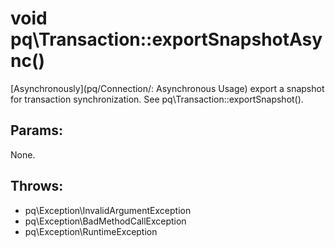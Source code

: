 # void pq\Transaction::exportSnapshotAsync()

[Asynchronously](pq/Connection/: Asynchronous Usage) export a snapshot for transaction synchronization.
See pq\Transaction::exportSnapshot().

## Params:

None.

## Throws:

* pq\Exception\InvalidArgumentException
* pq\Exception\BadMethodCallException
* pq\Exception\RuntimeException
